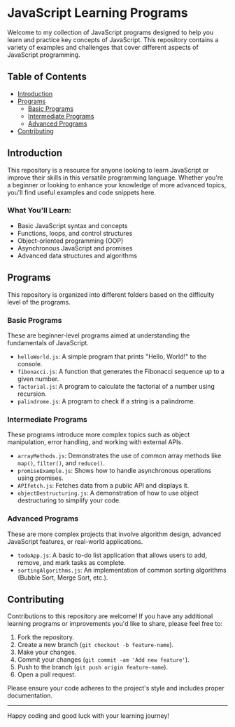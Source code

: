 # JavaScript Learning Programs

Welcome to my collection of JavaScript programs designed to help you learn and practice key concepts of JavaScript. This repository contains a variety of examples and challenges that cover different aspects of JavaScript programming.

## Table of Contents

- [Introduction](#introduction)
- [Programs](#programs)
  - [Basic Programs](#basic-programs)
  - [Intermediate Programs](#intermediate-programs)
  - [Advanced Programs](#advanced-programs)
- [Contributing](#contributing)


## Introduction

This repository is a resource for anyone looking to learn JavaScript or improve their skills in this versatile programming language. Whether you're a beginner or looking to enhance your knowledge of more advanced topics, you'll find useful examples and code snippets here.

### What You'll Learn:
- Basic JavaScript syntax and concepts
- Functions, loops, and control structures
- Object-oriented programming (OOP)
- Asynchronous JavaScript and promises
- Advanced data structures and algorithms

## Programs

This repository is organized into different folders based on the difficulty level of the programs.

### Basic Programs
These are beginner-level programs aimed at understanding the fundamentals of JavaScript.

- `helloWorld.js`: A simple program that prints "Hello, World!" to the console.
- `fibonacci.js`: A function that generates the Fibonacci sequence up to a given number.
- `factorial.js`: A program to calculate the factorial of a number using recursion.
- `palindrome.js`: A program to check if a string is a palindrome.

### Intermediate Programs
These programs introduce more complex topics such as object manipulation, error handling, and working with external APIs.

- `arrayMethods.js`: Demonstrates the use of common array methods like `map()`, `filter()`, and `reduce()`.
- `promiseExample.js`: Shows how to handle asynchronous operations using promises.
- `APIfetch.js`: Fetches data from a public API and displays it.
- `objectDestructuring.js`: A demonstration of how to use object destructuring to simplify your code.

### Advanced Programs
These are more complex projects that involve algorithm design, advanced JavaScript features, or real-world applications.

- `todoApp.js`: A basic to-do list application that allows users to add, remove, and mark tasks as complete.
- `sortingAlgorithms.js`: An implementation of common sorting algorithms (Bubble Sort, Merge Sort, etc.).


## Contributing

Contributions to this repository are welcome! If you have any additional learning programs or improvements you'd like to share, please feel free to:

1. Fork the repository.
2. Create a new branch (`git checkout -b feature-name`).
3. Make your changes.
4. Commit your changes (`git commit -am 'Add new feature'`).
5. Push to the branch (`git push origin feature-name`).
6. Open a pull request.

Please ensure your code adheres to the project's style and includes proper documentation.

---

Happy coding and good luck with your learning journey!
